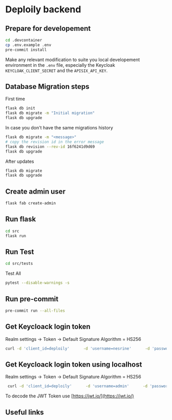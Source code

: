 # Deploily backend 



## Prepare for developement

```bash
cd .devcontainer
cp .env.example .env
pre-commit install
```

Make any relevant modification to suite you local developement environment in the `.env` file, especially the Keycloak `KEYCLOAK_CLIENT_SECRET` and the `APISIX_API_KEY`.

## Database Migration steps 

First time
```bash
flask db init
flask db migrate -m "Initial migration"
flask db upgrade
```

In case you don't have the same migrations history
```bash
flask db migrate -m "<message>"
# copy the revision id in the error message
flask db revision --rev-id 16f6241d9d69
flask db upgrade
```

After updates 
```bash
flask db migrate
flask db upgrade
```
## Create admin user

```bash
flask fab create-admin
```
## Run  flask

```bash
cd src
flask run 
```

## Run Test
```bash
cd src/tests  
```

Test All
```bash
pytest --disable-warnings -s
```

## Run pre-commit

```bash
pre-commit run --all-files
```

## Get Keycloack login token 

Realm settings -> Token -> Default Signature Algorithm = HS256

```bash
curl -d 'client_id=deploily'      -d 'username=nesrine'      -d 'password=nesrine'      -d 'grant_type=password'      -d 'scope=email profile roles'      -d 'client_secret=bVLhkb8ve3RXsCV9H8cIBecnkZHJWtSW'      'https://auth.deploily-staging.xyz/realms/myrealm/protocol/openid-connect/token'
```

## Get Keycloack login token using localhost

Realm settings -> Token -> Default Signature Algorithm = HS256

```bash
 curl -d 'client_id=deploily'      -d 'username=admin'      -d 'password=admin'      -d 'grant_type=password'      -d 'scope=email profile roles'      -d 'client_secret=aYZTRwWfyLTRfqmBsqkfMJ9C68wSp0bO'      'http://localhost:8080/realms/myrealm/protocol/openid-connect/token'

```

To decode the JWT Token use [https://jwt.io/](https://jwt.io/)

## Useful links
